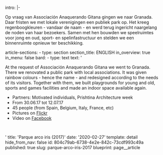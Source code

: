 intro: |-
  <p>Op vraag van Associación Anaquerando Gitana gingen we naar Granada. Daar fristen we met lokale verenigingen een publiek park op. Het kreeg regenboogkleuren - vandaar de naam - en werd terug ingericht naargelang de noden van haar bezoekers. Samen met hen bouwden we speelruimtes voor jong en oud, sport- en spelinfastructuur en stelden we een binnenruimte opnieuw ter beschikking.<br>
  </p>
article-sections:
  -
    type: section
    section_title: ENGLISH
    in_overview: true
    in_menu: false
    bard:
      -
        type: text
        text: '<p>At the request of Associación Anaquerando Gitana we went to Granada. There we renovated a public park with local associations. It was given rainbow colours - hence the name - and redesigned according to the needs of its visitors. Together with them, we built playgrounds for young and old, sports and games facilities and made an indoor space available again.</p><ul><li>Partners: Motivated individuals, Prishtina Architecture week&nbsp;<br></li><li>From 30.06.17 tot 12.07.17<br></li><li>45 people (from Spain, Belgium, Italy, France, etc)<br></li><li>Pictures on <a href="https://www.flickr.com/photos/parquedelarcoiris" target="_blank">Flickr</a><br></li><li>Video on <a href="https://www.facebook.com/Toestand/videos/1746532312061415/" target="_blank">Facebook</a><br></li></ul><p><br></p>'
title: 'Parque arco iris (2017)'
date: '2020-02-27'
template: detail
hide_from_nav: false
id: 804c79ab-6738-4e2e-842c-73cdf993c49a
published: true
slug: parque-arco-iris-2017
blueprint: page__article
